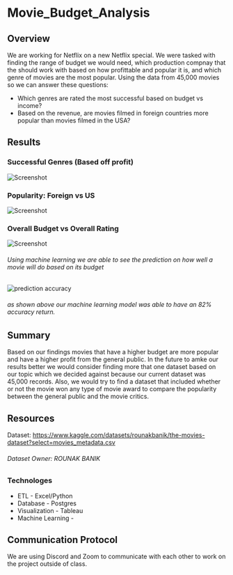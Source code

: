 # Movie_Budget_Analysis

## Overview
We are working for Netflix on a new Netflix special. We were tasked with finding the range of budget we would need, which production compnay that the should work with based on how profittable and popular it is, and which genre of movies are the most popular. Using the data from 45,000 movies so we can answer these questions:

 - Which genres are rated the most successful based on budget vs income?
 - Based on the revenue, are movies filmed in foreign countries more popular than movies filmed in the USA?


## Results

### Successful Genres (Based off profit)
![Screenshot](https://github.com/tianiedwards98/Movies_Analysis/blob/main/Images/Screen%20Shot%202023-03-21%20at%206.35.21%20PM.png?raw=true)

### Popularity: Foreign vs US
![Screenshot](https://github.com/tianiedwards98/Movies_Analysis/blob/main/Images/Screen%20Shot%202023-03-21%20at%206.36.02%20PM.png?raw=true)

### Overall Budget vs Overall Rating 
![Screenshot](https://github.com/tianiedwards98/Movies_Analysis/blob/main/Images/Screen%20Shot%202023-03-22%20at%208.43.57%20PM.png?raw=true)

###### Using machine learning we are able to see the prediction on how well a movie will do based on its budget
![prediction accuracy](https://user-images.githubusercontent.com/114840416/227384280-1c010a56-d32d-4541-aeae-a65ca9b9bc46.PNG)
###### as shown above our machine learning model was able to have an 82% accuracy return.


## Summary
Based on our findings movies that have a higher budget are more popular and have a higher profit from the general public. In the future to amke our results better we would consider finding more that one dataset based on our topic which we decided against because our current dataset was 45,000 records. Also, we would try to find a dataset that included whether or not the movie won any type of movie award to compare the popularity between the general public and the movie critics.

## Resources
Dataset: https://www.kaggle.com/datasets/rounakbanik/the-movies-dataset?select=movies_metadata.csv
###### Dataset Owner: ROUNAK BANIK
### Technologes
- ETL - Excel/Python
- Database - Postgres
- Visualization - Tableau
- Machine Learning - 

## Communication Protocol 
We are using Discord and Zoom to communicate with each other to work on the project outside of class.
